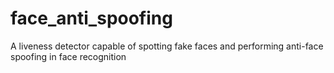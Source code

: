 # face_anti_spoofing
A liveness detector capable of spotting fake faces and performing anti-face spoofing in face recognition

